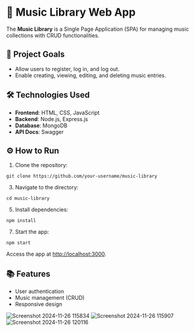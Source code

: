 # 🎵 Music Library Web App

The **Music Library** is a Single Page Application (SPA) for managing music collections with CRUD functionalities.

## 🚀 Project Goals
- Allow users to register, log in, and log out.
- Enable creating, viewing, editing, and deleting music entries.

## 🛠️ Technologies Used
- **Frontend**: HTML, CSS, JavaScript
- **Backend**: Node.js, Express.js
- **Database**: MongoDB
- **API Docs**: Swagger

## ⚙️ How to Run
1. Clone the repository:
```
git clone https://github.com/your-username/music-library
```
3. Navigate to the directory:
```
cd music-library
```
5. Install dependencies:
```
npm install
```
7. Start the app:
```
npm start
```  
   Access the app at [http://localhost:3000](http://localhost:3000).  

## 📚 Features
- User authentication
- Music management (CRUD)
- Responsive design

![Screenshot 2024-11-26 115834](https://github.com/user-attachments/assets/c7f8c21c-8420-4c91-8f9c-8db7daac25e6)
![Screenshot 2024-11-26 115907](https://github.com/user-attachments/assets/a2a6b6a2-7276-473d-848c-4b3567ff997a)
![Screenshot 2024-11-26 120116](https://github.com/user-attachments/assets/b0c59adf-f759-44b0-be99-87729c9314a4)

